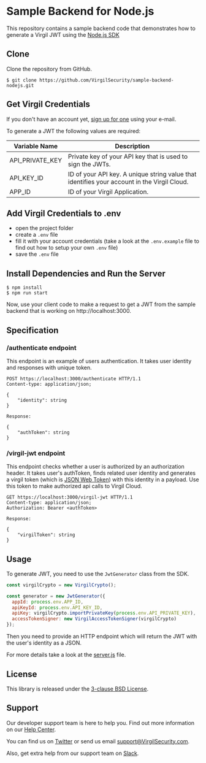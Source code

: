 # Sample Backend for Node.js

This repository contains a sample backend code that demonstrates how to generate a Virgil JWT using the [Node.js SDK](https://github.com/VirgilSecurity/virgil-sdk-javascript)

## Clone

Clone the repository from GitHub.

```
$ git clone https://github.com/VirgilSecurity/sample-backend-nodejs.git
```

## Get Virgil Credentials

If you don't have an account yet, [sign up for one](https://dashboard.virgilsecurity.com/signup) using your e-mail.

To generate a JWT the following values are required:

| Variable Name                     | Description                    |
|-----------------------------------|--------------------------------|
| API_PRIVATE_KEY                  | Private key of your API key that is used to sign the JWTs. |
| API_KEY_ID               | ID of your API key. A unique string value that identifies your account in the Virgil Cloud. |
| APP_ID                   | ID of your Virgil Application. |

## Add Virgil Credentials to .env

- open the project folder
- create a `.env` file
- fill it with your account credentials (take a look at the `.env.example` file to find out how to setup your own `.env` file)
- save the `.env` file


## Install Dependencies and Run the Server

```
$ npm install
$ npm run start
```
Now, use your client code to make a request to get a JWT from the sample backend that is working on http://localhost:3000.

## Specification

### /authenticate endpoint
This endpoint is an example of users authentication. It takes user identity and responses with unique token.

```http
POST https://localhost:3000/authenticate HTTP/1.1
Content-type: application/json;

{
    "identity": string
}

Response:

{
    "authToken": string
}
```

### /virgil-jwt endpoint
This endpoint checks whether a user is authorized by an authorization header. It takes user's authToken, finds related user identity and generates a virgil token (which is [JSON Web Token](https://jwt.io/)) with this identity in a payload. Use this token to make authorized api calls to Virgil Cloud.

```http
GET https://localhost:3000/virgil-jwt HTTP/1.1
Content-type: application/json;
Authorization: Bearer <authToken>

Response:

{
    "virgilToken": string
}
```

## Usage
To generate JWT, you need to use the `JwtGenerator` class from the SDK.

```js
const virgilCrypto = new VirgilCrypto();

const generator = new JwtGenerator({
  appId: process.env.APP_ID,
  apiKeyId: process.env.API_KEY_ID,
  apiKey: virgilCrypto.importPrivateKey(process.env.API_PRIVATE_KEY),
  accessTokenSigner: new VirgilAccessTokenSigner(virgilCrypto)
});

```
Then you need to provide an HTTP endpoint which will return the JWT with the user's identity as a JSON.

For more details take a look at the [server.js](server.js) file.



## License

This library is released under the [3-clause BSD License](LICENSE.md).

## Support
Our developer support team is here to help you. Find out more information on our [Help Center](https://help.virgilsecurity.com/).

You can find us on [Twitter](https://twitter.com/VirgilSecurity) or send us email support@VirgilSecurity.com.

Also, get extra help from our support team on [Slack](https://virgilsecurity.slack.com/join/shared_invite/enQtMjg4MDE4ODM3ODA4LTc2OWQwOTQ3YjNhNTQ0ZjJiZDc2NjkzYjYxNTI0YzhmNTY2ZDliMGJjYWQ5YmZiOGU5ZWEzNmJiMWZhYWVmYTM).
